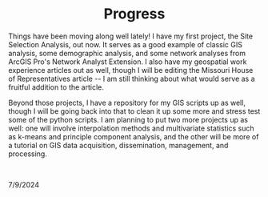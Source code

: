 <html lang="en-US">

<head>
    <meta charset='utf-8'>
    <meta http-equiv= "X-UA-Compatible" content="IE=edge">
    <meta name="viewport" content="width=device-width,maximum-scale=2">

<style>

  h1{
  text-align: center;
  }

  h2{
  text-align: center;
  }

  h3{
  text-align: center;
  }

  h5{
  text-align: center;
  }    
    
</style>

</head>

<main>

<h1> Progress </h1>

<p1> Things have been moving along well lately! I have my first project, the Site Selection Analysis, out now. It serves as a good example of classic GIS analysis, some demographic analysis, and some network analyses from ArcGIS Pro's Network Analyst Extension. 
I also have my geospatial work experience articles out as well, though I will be editing the Missouri House of Representatives article -- I am still thinking about what would serve as a fruitful addition to the article. </p1> <br>

<p> Beyond those projects, I have a repository for my GIS scripts up as well, though I will be going back into that to clean it up some more and stress test some of the python scripts. I am planning to put two more projects up as well: one will involve interpolation methods and multivariate 
statistics such as k-means and principle component analysis, and the other will be more of a tutorial on GIS data acquisition, dissemination, management, and processing. </p> <br>

<p2> 7/9/2024 </p2>



</main>
</html>
